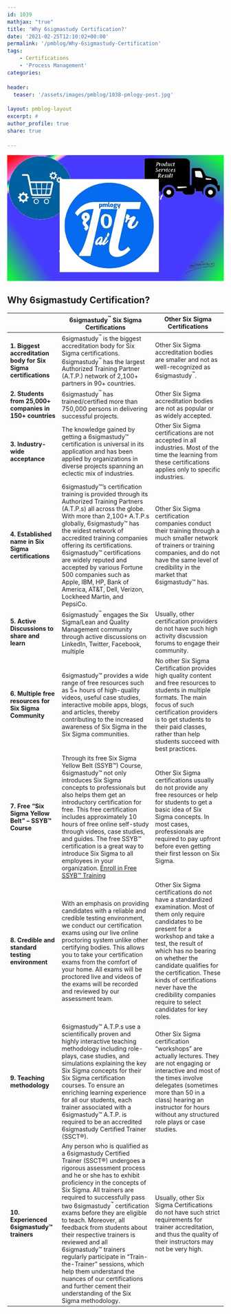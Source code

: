 ```yaml
---
id: 1039   
mathjax: "true"
title: 'Why 6sigmastudy Certification?'
date: '2021-02-25T12:10:02+00:00'
permalink: '/pmblog/Why-6sigmastudy-Certification'
tags: 
    - Certifications
    - 'Process Management'
categories:

header:
  teaser: '/assets/images/pmblog/1038-pmlogy-post.jpg'

layout: pmblog-layout 
excerpt: #
author_profile: true
share: true

---
```


![](/assets/images/pmblog/1038-pmlogy-post.jpg)   


## Why 6sigmastudy Certification?   

| | 6sigmastudy<sup>™</sup> Six Sigma Certifications | Other Six Sigma Certifications |
|---|---|---|
| **1. Biggest accreditation body for Six Sigma certifications** | 6sigmastudy<sup>™</sup> is the biggest accreditation body for Six Sigma certifications. 6sigmastudy<sup>™</sup> has the largest Authorized Training Partner (A.T.P.) network of 2,100+ partners in 90+ countries. | Other Six Sigma accreditation bodies are smaller and not as well-recognized as 6sigmastudy<sup>™</sup>. |
| **2. Students from 25,000+ companies in 150+ countries** | 6sigmastudy<sup>™</sup> has trained/certified more than 750,000 persons in delivering successful projects. | Other Six Sigma accreditation bodies are not as popular or as widely accepted. |
| **3. Industry-wide acceptance** | The knowledge gained by getting a 6sigmastudy™ certification is universal in its application and has been applied by organizations in diverse projects spanning an eclectic mix of industries. | Other Six Sigma certifications are not accepted in all industries. Most of the time the learning from these certifications applies only to specific industries. |
| **4. Established name in Six Sigma certifications** | 6sigmastudy™’s certification training is provided through its Authorized Training Partners (A.T.P.s) all across the globe.   With more than 2,100+ A.T.P.s globally, 6sigmastudy™ has the widest network of accredited training companies offering its certifications. 6sigmastudy™ certifications are widely reputed and accepted by various Fortune 500 companies such as Apple, IBM, HP, Bank of America, AT&amp;T, Dell, Verizon, Lockheed Martin, and PepsiCo. | Other Six Sigma certification companies conduct their training through a much smaller network of trainers or training companies, and do not have the same level of credibility in the market that 6sigmastudy™ has. |
| **5. Active Discussions to share and learn** | 6sigmastudy<sup>™</sup> engages the Six Sigma/Lean and Quality Management community through active discussions on LinkedIn, Twitter, Facebook, multiple | Usually, other certification providers do not have such high activity discussion forums to engage their community. |
| **6. Multiple free resources for Six Sigma Community** | 6sigmastudy™ provides a wide range of free resources such as 5+ hours of high-quality videos, useful case studies, interactive mobile apps, blogs, and articles, thereby contributing to the increased awareness of Six Sigma in the Six Sigma communities. | No other Six Sigma Certification provides high quality content and free resources to students in multiple formats. The main focus of such certification providers is to get students to their paid classes, rather than help students succeed with best practices. |
| **7. Free “Six Sigma Yellow Belt” – SSYB™ Course** | Through its free Six Sigma Yellow Belt (SSYB™) Course, 6sigmastudy™ not only introduces Six Sigma concepts to professionals but also helps them get an introductory certification for free. This free certification includes approximately 10 hours of free online self-study through videos, case studies, and guides. The free SSYB™ certification is a great way to introduce Six Sigma to all employees in your organization. [Enroll in Free SSYB™ Training](https://dasarpai.com/forms/course-interest/) | Other Six Sigma certifications usually do not provide any free resources or help for students to get a basic idea of Six Sigma concepts. In most cases, professionals are required to pay upfront before even getting their first lesson on Six Sigma. |
| **8. Credible and standard testing environment** | With an emphasis on providing candidates with a reliable and credible testing environment, we conduct our certification exams using our live online proctoring system unlike other certifying bodies. This allows you to take your certification exams from the comfort of your home. All exams will be proctored live and videos of the exams will be recorded and reviewed by our assessment team. | Other Six Sigma certifications do not have a standardized examination. Most of them only require candidates to be present for a workshop and take a test, the result of which has no bearing on whether the candidate qualifies for the certification. These kinds of certifications never have the credibility companies require to select candidates for key roles. |
| **9. Teaching methodology** | 6sigmastudy™ A.T.P.s use a scientifically proven and highly interactive teaching methodology including role-plays, case studies, and simulations explaining the key Six Sigma concepts for their Six Sigma certification courses. To ensure an enriching learning experience for all our students, each trainer associated with a 6sigmastudy™ A.T.P. is required to be an accredited 6sigmastudy Certified Trainer (SSCT®). | Other Six Sigma certification “workshops” are actually lectures. They are not engaging or interactive and most of the times involve delegates (sometimes more than 50 in a class) hearing an instructor for hours without any structured role plays or case studies. |
| **10. Experienced 6sigmastudy™ trainers** | Any person who is qualified as a 6sigmastudy Certified Trainer (SSCT®) undergoes a rigorous assessment process and he or she has to exhibit proficiency in the concepts of Six Sigma. All trainers are required to successfully pass two 6sigmastudy<sup>™</sup> certification exams before they are eligible to teach. Moreover, all feedback from students about their respective trainers is reviewed and all 6sigmastudy™ trainers regularly participate in “Train-the-Trainer” sessions, which help them understand the nuances of our certifications and further cement their understanding of the Six Sigma methodology. | Usually, other Six Sigma Certifications do not have such strict requirements for trainer accreditation, and thus the quality of their instructors may not be very high. |
